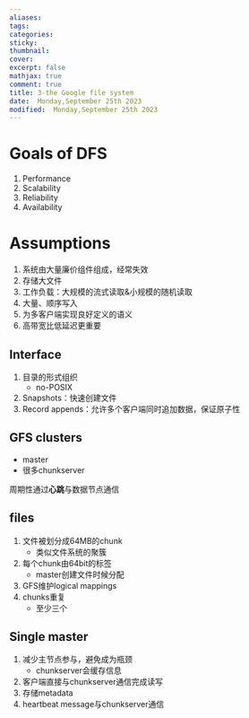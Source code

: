 ```yaml
---
aliases: 
tags: 
categories:
sticky:
thumbnail:
cover: 
excerpt: false
mathjax: true
comment: true
title: 3-the Google file system
date:  Monday,September 25th 2023
modified:  Monday,September 25th 2023
---
```


# Goals of DFS

1. Performance
2. Scalability
3. Reliability
4. Availability

# Assumptions

1. 系统由大量廉价组件组成，经常失效
2. 存储大文件
3. 工作负载：大规模的流式读取&小规模的随机读取
4. 大量、顺序写入
5. 为多客户端实现良好定义的语义
6. 高带宽比低延迟更重要

## Interface

1. 目录的形式组织
	- no-POSIX
2. Snapshots：快速创建文件
3. Record appends：允许多个客户端同时追加数据，保证原子性

## GFS clusters

- master
- 很多chunkserver

周期性通过**心跳**与数据节点通信


## files

1. 文件被划分成64MB的chunk
	- 类似文件系统的聚簇
2. 每个chunk由64bit的标签
	- master创建文件时候分配
3. GFS维护logical mappings
4. chunks重复
	- 至少三个

## Single master

1. 减少主节点参与，避免成为瓶颈
	- chunkserver会缓存信息 
3. 客户端直接与chunkserver通信完成读写
4. 存储metadata
5. heartbeat message与chunkserver通信

